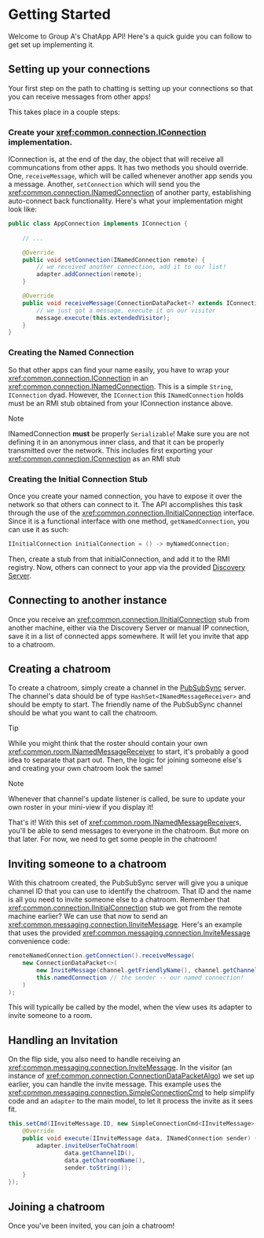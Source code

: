 # Getting Started
Welcome to Group A's ChatApp API! Here's a quick guide you can follow to get set up implementing it.

## Setting up your connections
Your first step on the path to chatting is setting up your connections so that you can receive messages from other apps!

This takes place in a couple steps:
### Create your <xref:common.connection.IConnection> implementation.
IConnection is, at the end of the day, the object that will receive all communcations from other apps. It has two methods you should override. One, `receiveMessage`, which will be called whenever another app sends you a message. Another, `setConnection` which will send you the <xref:common.connection.INamedConnection> of another party, establishing auto-connect back functionality. Here's what your implementation might look like:

```java
public class AppConnection implements IConnection {
    
    // ...

    @Override
    public void setConnection(INamedConnection remote) {
        // we received another connection, add it to our list!
        adapter.addConnection(remote);
    }

    @Override
    public void receiveMessage(ConnectionDataPacket<? extends IConnectionMessage> message) throws RemoteException {
        // we just got a message, execute it on our visitor
        message.execute(this.extendedVisitor);
    }
}
```

### Creating the Named Connection
So that other apps can find your name easily, you have to wrap your <xref:common.connection.IConnection> in an <xref:common.connection.INamedConnection>. This is a simple `String`, `IConnection` dyad. However, the `IConnection` this `INamedConnection` holds must be an RMI stub obtained from your IConnection instance above.

> [!NOTE]
> INamedConnection **must** be properly `Serializable`! Make sure you are not defining it in an anonymous inner class, and that it can be properly transmitted over the network. This includes first exporting your <xref:common.connection.IConnection> as an RMI stub

### Creating the Initial Connection Stub
Once you create your named connection, you have to expose it over the network so that others can connect to it. The API accomplishes this task through the use of the <xref:common.connection.IInitialConnection> interface. Since it is a functional interface with one method, `getNamedConnection`, you can use it as such: 

```java
IInitialConnection initialConnection = () -> myNamedConnection;
```

Then, create a stub from that initialConnection, and add it to the RMI registry. Now, others can connect to your app via the provided [Discovery Server](https://canvas.rice.edu/courses/57240/pages/using-the-discovery-server-package).

## Connecting to another instance
Once you receive an <xref:common.connection.IInitialConnection> stub from another machine, either via the Discovery Server or manual IP connection, save it in a list of connected apps somewhere. It will let you invite that app to a chatroom.

## Creating a chatroom
To create a chatroom, simply create a channel in the [PubSubSync](https://canvas.rice.edu/courses/57240/pages/using-the-pubsubsync-library) server. The channel's data should be of type `HashSet<INamedMessageReceiver>` and should be empty to start. The friendly name of the PubSubSync channel should be what you want to call the chatroom.

> [!TIP]
> While you might think that the roster should contain your own <xref:common.room.INamedMessageReceiver> to start, it's probably a good idea to separate that part out. Then, the logic for joining someone else's and creating your own chatroom look the same!

> [!NOTE]
> Whenever that channel's update listener is called, be sure to update your own roster in your mini-view if you display it!

That's it! With this set of <xref:common.room.INamedMessageReceiver>s, you'll be able to send messages to everyone in the chatroom. But more on that later. For now, we need to get some people in the chatroom!

## Inviting someone to a chatroom
With this chatroom created, the PubSubSync server will give you a unique channel ID that you can use to identify the chatroom. That ID and the name is all you need to invite someone else to a chatroom. Remember that <xref:common.connection.IInitialConnection> stub we got from the remote machine earlier? We can use that now to send an <xref:common.messaging.connection.IInviteMessage>. Here's an example that uses the provided <xref:common.messaging.connection.InviteMessage> convenience code:

```java
remoteNamedConnection.getConnection().receiveMessage(
    new ConnectionDataPacket<>(
        new InviteMessage(channel.getFriendlyName(), channel.getChannelId()), // the invitation itself
        this.namedConnection // the sender -- our named connection!
    )
);
```

This will typically be called by the model, when the view uses its adapter to invite someone to a room.

## Handling an Invitation
On the flip side, you also need to handle receiving an <xref:common.messaging.connection.InviteMessage>. In the visitor (an instance of <xref:common.connection.ConnectionDataPacketAlgo>) we set up earlier, you can handle the invite message. This example uses the <xref:common.messaging.connection.SimpleConnectionCmd> to help simplify code and an `adapter` to the main model, to let it process the invite as it sees fit.

```java
this.setCmd(IInviteMessage.ID, new SimpleConnectionCmd<IInviteMessage>() {
    @Override
    public void execute(IInviteMessage data, INamedConnection sender) {
        adapter.inviteUserToChatroom(
                data.getChannelID(),
                data.getChatroomName(),
                sender.toString());
    }
});
```

## Joining a chatroom
Once you've been invited, you can join a chatroom! 
